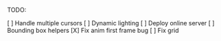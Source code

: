 TODO:

[ ] Handle multiple cursors
[ ] Dynamic lighting
[ ] Deploy online server
[ ] Bounding box helpers
[X] Fix anim first frame bug
[ ] Fix grid

